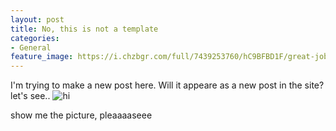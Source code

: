 ```yaml
---
layout: post
title: No, this is not a template
categories:
- General
feature_image: https://i.chzbgr.com/full/7439253760/hC9BFBD1F/great-job-code-monkey
---
```

I'm trying to make a new post here. Will it appeare as a new post in the site? let's see..
<img src="https://digitalsynopsis.com/wp-content/uploads/2015/03/web-designer-developer-jokes-humour-funny-14.jpg" alt="hi" class="inline"/>

show me the picture, pleaaaaseee